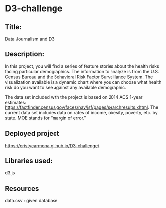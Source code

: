 # D3-challenge

## Title:
Data Journalism and D3

## Description:
In this project, you will find a series of feature stories about the health risks facing particular demographics. The information to analyze is from the U.S. Census Bureau
and the Behavioral Risk Factor Surveillance System. The visualization available is a dynamic chart where you can choose what health risk do you want to see against any
available demographic.                                                                                                                                            

The data set included with the project is based on 2014 ACS 1-year estimates: https://factfinder.census.gov/faces/nav/jsf/pages/searchresults.xhtml. 
The current data set includes data on rates of income, obesity, poverty, etc. by state. MOE stands for “margin of error.”

## Deployed project
https://cristycarmona.github.io/D3-challenge/

## Libraries used: 
d3.js

## Resources
data.csv : given database 
